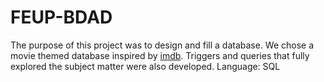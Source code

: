 # FEUP-BDAD
The purpose of this project was to design and fill a database. We chose a movie themed database inspired by [imdb](http://www.imdb.com/).
Triggers and queries that fully explored the subject matter were also developed.
Language: SQL
